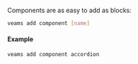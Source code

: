 Components are as easy to add as blocks:

``` bash
veams add component [name]
```

#### Example

``` bash
veams add component accordion
```